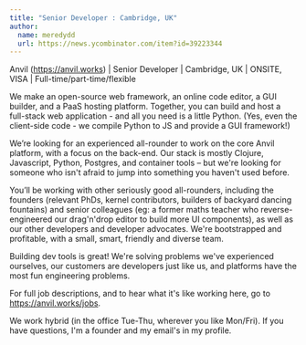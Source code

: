 ```yaml
---
title: "Senior Developer : Cambridge, UK"
author:
  name: meredydd
  url: https://news.ycombinator.com/item?id=39223344
---
```

Anvil (<a href="https:&#x2F;&#x2F;anvil.works" rel="nofollow">https:&#x2F;&#x2F;anvil.works</a>) | Senior Developer | Cambridge, UK | ONSITE, VISA | Full-time&#x2F;part-time&#x2F;flexible

We make an open-source web framework, an online code editor, a GUI builder, and a PaaS hosting platform. Together, you can build and host a full-stack web application - and all you need is a little Python. (Yes, even the client-side code - we compile Python to JS and provide a GUI framework!)

We’re looking for an experienced all-rounder to work on the core Anvil platform, with a focus on the back-end. Our stack is mostly Clojure, Javascript, Python, Postgres, and container tools – but we&#x27;re looking for someone who isn&#x27;t afraid to jump into something you haven&#x27;t used before.

You’ll be working with other seriously good all-rounders, including the founders (relevant PhDs, kernel contributors, builders of backyard dancing fountains) and senior colleagues (eg: a former maths teacher who reverse-engineered our drag&#x27;n&#x27;drop editor to build more UI components), as well as our other developers and developer advocates. We&#x27;re bootstrapped and profitable, with a small, smart, friendly and diverse team.

Building dev tools is great! We&#x27;re solving problems we&#x27;ve experienced ourselves, our customers are developers just like us, and platforms have the most fun engineering problems.

For full job descriptions, and to hear what it&#x27;s like working here, go to <a href="https:&#x2F;&#x2F;anvil.works&#x2F;jobs" rel="nofollow">https:&#x2F;&#x2F;anvil.works&#x2F;jobs</a>.

We work hybrid (in the office Tue-Thu, wherever you like Mon&#x2F;Fri). If you have questions, I&#x27;m a founder and my email&#x27;s in my profile.
